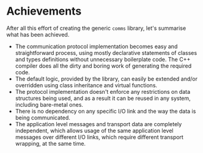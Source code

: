 # Achievements

After all this effort of creating the generic `comms` library, 
let's summarise what has been achieved.

- The communication protocol implementation becomes easy and straightforward
process, using mostly declarative statements of classes and types definitions
without unnecessary boilerplate code. The C++ compiler does all the dirty and
boring work of generating the required code.
- The default logic, provided by the library, can easily be extended and/or
overridden using class inheritance and virtual functions.
- The protocol implementation doesn't enforce any restrictions on data structures
being used, and as a result it can be reused in any system, including bare-metal
ones.
- There is no dependency on any specific I/O link and the way the data is
being communicated. 
- The application level messages and transport data are completely independent,
which allows usage of the same application level messages over different I/O
links, which require different transport wrapping, at the same time.
